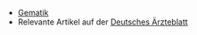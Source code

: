 - [Gematik](https://www.gematik.de/)
- Relevante Artikel auf der [Deutsches Ärzteblatt](https://www.aerzteblatt.de/)
